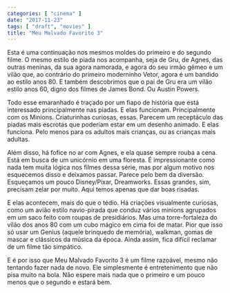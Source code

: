 ```yaml
---
categories: [ "cinema" ]
date: "2017-11-23"
tags: [ "draft", "movies" ]
title: "Meu Malvado Favorito 3"
---
```

Esta é uma continuação nos mesmos moldes do primeiro e do segundo filme. O mesmo estilo de piada nos acompanha, seja de Gru, de Agnes, das outras meninas, da sua agora namorada, e agora do seu irmão gêmeo e um vilão que, ao contrário do primeiro moderninho Vetor, agora é um bandido ao estilo anos 80. E também descobrimos que o pai de Gru era um vilão estilo anos 60, digno dos filmes de James Bond. Ou Austin Powers.

Todo esse emaranhado é traçado por um fiapo de história que está interessado principalmente nas piadas. E elas funcionam. Principalmente com os Minions. Criaturinhas curiosas, essas. Parecem um receptáculo das piadas mais escrotas que poderiam estar em um desenho animado. E elas funciona. Pelo menos para os adultos mais crianças, ou as crianças mais adultas.

Além disso, há fofice no ar com Agnes, e ela quase sempre rouba a cena. Está em busca de um unicórnio em uma floresta. É impressionante como nada tem muita lógica nos filmes dessa série, mas por algum motivo nos esquecemos disso e deixamos passar. Parece pelo bem da diversão. Esqueçamos um pouco Disney/Pixar, Dreamworks. Essas grandes, sim, precisam zelar por muito. Aqui temos apenas que dar boas risadas.

E elas acontecem, mais do que o tédio. Há criações visualmente curiosas, como um avião estilo navio-pirada que conduz vários minions agrupados em um saco feito com roupas de presidiários. Mas uma torre-fortaleza do vilão dos anos 80 com um cubo mágico em cima foi de matar. Pior que isso só usar um Genius (aquele brinquedo de memória), walkman, gomas de mascar e clássicos da música da época. Ainda assim, fica difícil reclamar de um filme tão simpático.

E é por isso que Meu Malvado Favorito 3 é um filme razoável, mesmo não tentando fazer nada de novo. Ele simplesmente é entretenimento que não pisa muito na bola. Não espere mais nada que o primeiro e um pouco menos que o segundo e estará bem.
